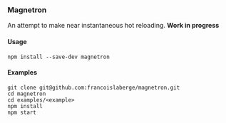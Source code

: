 ### Magnetron
An attempt to make near instantaneous hot reloading. **Work in progress**

#### Usage

```
npm install --save-dev magnetron
```

#### Examples

```
git clone git@github.com:francoislaberge/magnetron.git
cd magnetron
cd examples/<example>
npm install
npm start
```
